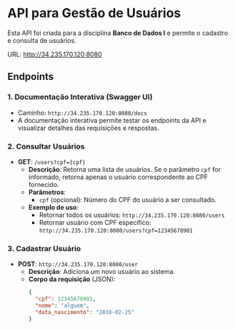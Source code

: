 # API para Gestão de Usuários

Esta API foi criada para a disciplina **Banco de Dados I** e permite o cadastro e consulta de usuários.

URL: http://34.235.170.120:8080

## Endpoints

### 1. **Documentação Interativa (Swagger UI)**
- Caminho: `http://34.235.170.120:8080/docs`
- A documentação interativa permite testar os endpoints da API e visualizar detalhes das requisições e respostas.

### 2. **Consultar Usuários**
- **GET**: `/users?cpf={cpf}`
  - **Descrição**: Retorna uma lista de usuários. Se o parâmetro `cpf` for informado, retorna apenas o usuário correspondente ao CPF fornecido.
  - **Parâmetros**:
    - `cpf` (opcional): Número do CPF do usuário a ser consultado.
  - **Exemplo de uso**:
    - Retornar todos os usuários: `http://34.235.170.120:8080/users`
    - Retornar usuário com CPF específico: `http://34.235.170.120:8080/users?cpf=12345678901`

### 3. **Cadastrar Usuário**
- **POST**: `http://34.235.170.120:8080/user`
  - **Descrição**: Adiciona um novo usuário ao sistema.
  - **Corpo da requisição** (JSON):
    ```json
    {
      "cpf": 12345678901,
      "nome": "alguem",
      "data_nascimento": "2010-02-25"
    }
    ```